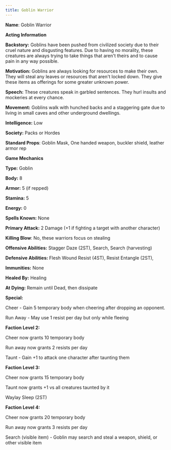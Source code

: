 ```yaml
---
title: Goblin Warrior
---
```






**Name**: Goblin Warrior

 

**Acting Information**

**Backstory:** Goblins have been pushed from civilized society due to their cruel nature and disgusting features.  Due to having no morality, these creatures are always trying to take things that aren't theirs and to cause pain in any way possible.

**Motivation:** Goblins are always looking for resources to make their own.  They will steal any leaves or resources that aren't locked down.  They give these items as offerings for some greater unknown power.

**Speech:** These creatures speak in garbled sentences.  They hurl insults and mockeries at every chance.

**Movement:** Goblins walk with hunched backs and a staggering gate due to living in small caves and other underground dwellings.

**Intelligence:** Low

**Society:** Packs or Hordes

**Standard Props**: Goblin Mask, One handed weapon, buckler shield, leather armor rep



**Game Mechanics**

**Type:** Goblin

**Body:** 8

**Armor:** 5 (if repped)

**Stamina:** 5

**Energy:** 0

**Spells Known:** None

**Primary Attack:** 2 Damage (+1 if fighting a target with another character)

**Killing Blow**: No, these warriors focus on stealing

**Offensive Abilities:** Stagger Daze (2ST), Search, Search (harvesting)

**Defensive Abilities:** Flesh Wound Resist (4ST), Resist Entangle (2ST),

**Immunities:** None

**Healed By:** Healing

**At Dying:** Remain until Dead, then dissipate

**Special:** 

Cheer - Gain 5 temporary body when cheering after dropping an opponent.

Run Away - May use 1 resist per day but only while fleeing

**Faction Level 2:** 

Cheer now grants 10 temporary body

Run away now grants 2 resists per day

Taunt - Gain +1 to attack one character after taunting them

**Faction Level 3:**

Cheer now grants 15 temporary body

Taunt now grants +1 vs all creatures taunted by it

Waylay Sleep (2ST)

**Faction Level 4:**

Cheer now grants 20 temporary body

Run away now grants 3 resists per day 

Search (visible item) - Goblin may search and steal a weapon, shield, or other visible item

